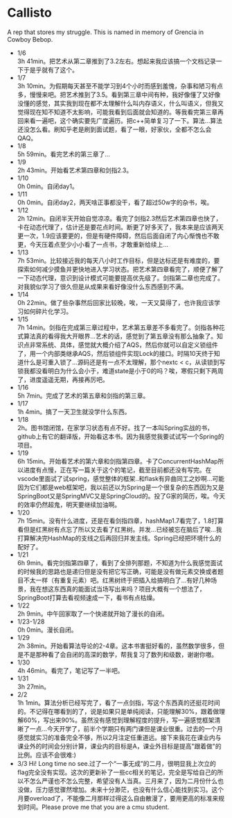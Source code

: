 # Callisto
A rep that stores my struggle. This is named in memory of Grencia in Cowboy Bebop.

* 1/6   
3h 41min。把艺术从第二章推到了3.2左右。想起来我应该搞一个文档记录一下于是乎就有了这个。
* 1/7  
3h 10min。为假期每天甚至不能学习到4个小时而感到羞愧，杂事和陋习有点多，慢慢来吧。把艺术推到了3.5。看到第三章中间有种，我好像懂了又好像没懂的感觉，其实我到现在都不太理解什么叫内存语义，什么叫语义，但我又觉得现在知不知道不太影响，可能我看到后面就会知道的。等我看完第三章再回来看一遍吧，这个确实要先广度遍历。把c++简单复习了一下。算法...算法还没怎么看。刷知乎老是刷到面试题，看了一眼，好家伙，全都不怎么会QAQ。
* 1/8  
5h 59min。看完艺术的第三章了...
* 1/9  
2h 43min。开始看艺术第四章和剑指2.3。
* 1/10  
0h 0min。自闭day1。
* 1/11  
0h 0min。自闭day2，两天啥正事都没干，看了超过50w字的杂书，唉。
* 1/12  
2h 12min。自闭半天开始自觉凉凉。看完了剑指2.3然后艺术第四章也快了，卡在动态代理了，估计还是要花点时间。断更了好多天了，我本来是应该两天更一次，1.9应该要更的，但是有硬件障碍，然后后面自闭了内心惭愧也不敢更，今天压着点至少小小看了一点书，才敢重新给续上...
* 1/13  
7h 53min。比较接近我的每天八小时工作目标，但是达标还是有难度的，要探索如何减少摸鱼并更快地进入学习状态。把艺术第四章看完了，顺便了解了一下动态代理，意识到设计模式可能要提高优先级了。剑指第二章也完成了。对我貌似学习了很久但是从成果来看好像没什么东西感到不满。
* 1/14  
0h 22min。做了些杂事然后回家比较晚，唉，一天又莫得了，也许我应该学习如何碎片化学习。
* 1/15  
7h 14min。剑指在完成第三章过程中，艺术第五章差不多看完了。剑指各种花式算法真的看得我大开眼界...艺术的话，感觉到了第五章没有那么抽象了。知识点非常系统、具体，感觉就大概介绍了AQS，然后你就可以自定义锁组件了，用一个内部类继承AQS，然后锁组件实现Lock的接口。时隔10天终于知道什么是可重入锁了...源码还是有一点不太理解，那个nextc < c，从读锁到写锁我都没看明白为什么会小于，难道state是小于0的吗？唉，寒假只剩下两周了，进度遥遥无期，再接再厉吧。
* 1/16  
5h 7min。完成了艺术的第五章和剑指的第三章。
* 1/17  
1h 4min。搞了一天卫生就没学什么东西。
* 1/18  
2h。图书馆闭馆，在家学习状态有点不好。找了一本叫Spring实战的书，github上有它的翻译版，开始看这本书。因为我感觉我要试试写一个Spring的项目。
* 1/19  
6h 15min。开始看艺术的第六章和剑指第四章。卡了ConcurrentHashMap所以进度有点慢，正在写一篇关于这个的笔记，截至目前都还没有写完。在vscode里面试了试spring，感觉整体的框架..和flask有异曲同工之妙啊...可能因为它们都是web框架吧，我以前还以为Spring是一个很复杂的东西因为又是SpringBoot又是SpringMVC又是SpringCloud的。投了G家的简历，唉。今天的效率仍然超鬼，明天要继续加油啊。
* 1/20  
7h 15min。没有什么进度，还是在看剑指四章，hashMap1.7看完了，1.8打算看但是红黑树有点忘了所以又去看了红黑树。并发...已经被忘在脑后了唉...我打算解决完HashMap的支线之后再回归并发主线。Spring已经把环境什么的配好了。
* 1/21  
6h 9min。看完剑指第四章了，看到了全排列那题，不知道为什么我感觉面试的时候我的思路也是递归但是没有把它写正确，可能是没有做元素交换或者题目不太一样（有重复元素）吧。红黑树终于把插入给搞明白了...有好几种场景，我在想这东西真的能面试当场写出来吗？项目大概有一个想法了，SpringBoot打算去看视频速成一下，看书有点枯燥。
* 1/22  
2h 9min。中午回家取了一个快递就开始了漫长的自闭。
* 1/23-1/28  
0h 0min。漫长自闭。
* 1/29  
2h 38min。开始看算法导论的2-4章。这本书害挺好看的，虽然数学很多，但是不是那种看了会自闭的高深的数学，帮我复习了数列和级数，谢谢你嗷。
* 1/30  
4h 46min。看完了，笔记写了一半吧。
* 1/31  
3h 27min。
* 2/2  
1h 1min。算法分析已经写完了，看了一点剑指，写这个东西真的还挺花时间的。不记得在哪看到的了，说是如果只是单纯阅读，只能理解30%，跟着做理解60%，写出来90%。虽然没有感觉到理解程度的提升，写一遍感觉框架清晰了一点...今天开学了，前半个学期只有两门课但是课业很重。过去的一个月感觉就实习的准备完全不够，所以2月注定任重道远。接下来我花在课业内与课业外的时间会分别计算，课业内的目标是A，课业外目标是提高"跟着做"的比例。应该不会很难:)
* 3/3
Hi! Long time no see.过了一个“一事无成”的二月，很明显我上次立的flag完全没有实现。这次的更新补了一些cc相关的笔记，完全是写给自己的所以不怎么严谨也不怎么完整，希望没有人当真。三月来了，因为二月份什么也没做，压力感觉骤然增加。未来十分渺茫，也没有什么信心能找到实习。这个月要overload了，不能像二月那样过得这么自由散漫了，要用更高的标准来规划时间。Please prove me that you are a cmu student.